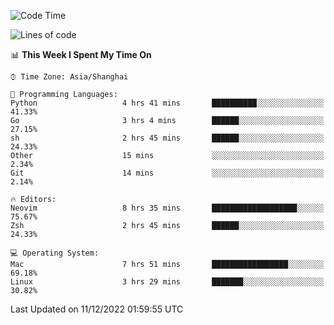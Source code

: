 <!--START_SECTION:waka-->
![Code Time](http://img.shields.io/badge/Code%20Time-1%2C047%20hrs%2024%20mins-blue)

![Lines of code](https://img.shields.io/badge/From%20Hello%20World%20I%27ve%20Written-24%20Thousand%20lines%20of%20code-blue)

📊 **This Week I Spent My Time On** 

```text
⌚︎ Time Zone: Asia/Shanghai

💬 Programming Languages: 
Python                   4 hrs 41 mins       ██████████░░░░░░░░░░░░░░░   41.33% 
Go                       3 hrs 4 mins        ██████░░░░░░░░░░░░░░░░░░░   27.15% 
sh                       2 hrs 45 mins       ██████░░░░░░░░░░░░░░░░░░░   24.33% 
Other                    15 mins             ░░░░░░░░░░░░░░░░░░░░░░░░░   2.34% 
Git                      14 mins             ░░░░░░░░░░░░░░░░░░░░░░░░░   2.14%

🔥 Editors: 
Neovim                   8 hrs 35 mins       ███████████████████░░░░░░   75.67% 
Zsh                      2 hrs 45 mins       ██████░░░░░░░░░░░░░░░░░░░   24.33%

💻 Operating System: 
Mac                      7 hrs 51 mins       █████████████████░░░░░░░░   69.18% 
Linux                    3 hrs 29 mins       ███████░░░░░░░░░░░░░░░░░░   30.82%

```


 Last Updated on 11/12/2022 01:59:55 UTC
<!--END_SECTION:waka-->
